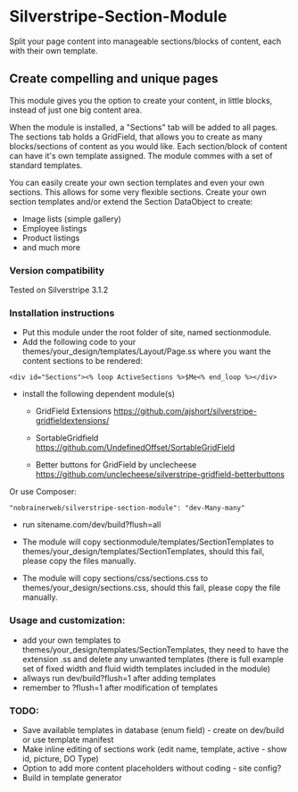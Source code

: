 Silverstripe-Section-Module
===========================

Split your page content into manageable sections/blocks of content, each with their own template.

## Create compelling and unique pages ##
This module gives you the option to create your content, in little blocks, instead of just one big content area.

When the module is installed, a "Sections" tab will be added to all pages. The sections tab holds a GridField, that allows you to create as many blocks/sections of content as you would like.
Each section/block of content can have it's own template assigned. The module commes with a set of standard templates.

You can easily create your own section templates and even your own sections. This allows for some very flexible sections.
Create your own section templates and/or extend the Section DataObject to create:
- Image lists (simple gallery)
- Employee listings
- Product listings
- and much more

### Version compatibility ###
Tested on Silverstripe 3.1.2

### Installation instructions ###

- Put this module under the root folder of site, named sectionmodule.
- Add the following code to your themes/your_design/templates/Layout/Page.ss where you want the content sections to be rendered:
```
<div id="Sections"><% loop ActiveSections %>$Me<% end_loop %></div>
```

- install the following dependent module(s)
	- GridField Extensions
	https://github.com/ajshort/silverstripe-gridfieldextensions/
	
	- SortableGridfield
	https://github.com/UndefinedOffset/SortableGridField
	
	- Better buttons for GridField by unclecheese
	https://github.com/unclecheese/silverstripe-gridfield-betterbuttons
	
Or use Composer:
```
"nobrainerweb/silverstripe-section-module": "dev-Many-many"
```

- run sitename.com/dev/build?flush=all

- The module will copy sectionmodule/templates/SectionTemplates to themes/your_design/templates/SectionTemplates, should this fail, please copy the files manually.
- The module will copy sections/css/sections.css to themes/your_design/sections.css, should this fail, please copy the file manually.

### Usage and customization: ###
- add your own templates to themes/your_design/templates/SectionTemplates, they need to have the extension .ss and delete any unwanted templates (there is full example set of fixed width and fluid width templates included in the module)
- allways run dev/build?flush=1 after adding templates
- remember to ?flush=1 after modification of templates

### TODO: ###
- Save available templates in database (enum field) - create on dev/build or use template manifest
- Make inline editing of sections work (edit name, template, active - show id, picture, DO Type)
- Option to add more content placeholders without coding - site config?
- Build in template generator
